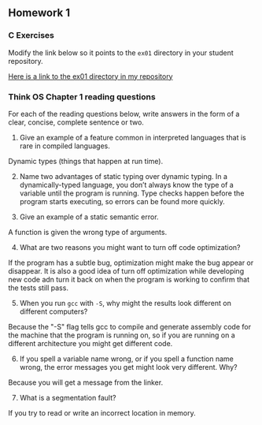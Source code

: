 ## Homework 1

### C Exercises

Modify the link below so it points to the `ex01` directory in your
student repository.

[Here is a link to the ex01 directory in my repository](https://github.com/SelinaWang/ExercisesInC/tree/master/exercises/ex01)

### Think OS Chapter 1 reading questions

For each of the reading questions below, write answers in the form of
a clear, concise, complete sentence or two.

1) Give an example of a feature common in interpreted languages that is rare in compiled languages.

Dynamic types (things that happen at run time).

2) Name two advantages of static typing over dynamic typing.
In a dynamically-typed language, you don’t always know the type of a variable until the program is running. Type checks happen before the program starts executing, so errors can be found more quickly. 

3) Give an example of a static semantic error.

A function is given the wrong type of arguments.

4) What are two reasons you might want to turn off code optimization?

If the program has a subtle bug, optimization might make the bug appear or disappear. It is also a good idea of turn off optimization while developing new code adn turn it back on when the program is working to confirm that the tests still pass.

5) When you run `gcc` with `-S`, why might the results look different on different computers?

Because the "-S" flag tells gcc to compile and generate assembly code for the machine that the program is running on, so if you are running on a different architecture you might get different code.

6) If you spell a variable name wrong, or if you spell a function name wrong, the error messages you get might look very different.  Why?

Because you will get a message from the linker.

7) What is a segmentation fault?

If you try to read or write an incorrect location in memory.

